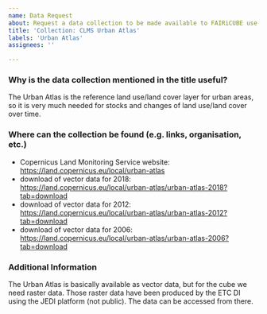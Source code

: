 ```yaml
---
name: Data Request
about: Request a data collection to be made available to FAIRiCUBE use-cases
title: 'Collection: CLMS Urban Atlas'
labels: 'Urban Atlas'
assignees: ''

---
```


### Why is the data collection mentioned in the title useful?
The Urban Atlas is the reference land use/land cover layer for urban areas, so it is very much needed for stocks and changes of land use/land cover over time.

### Where can the collection be found (e.g. links, organisation, etc.)
- Copernicus Land Monitoring Service website: https://land.copernicus.eu/local/urban-atlas
- download of vector data for 2018: https://land.copernicus.eu/local/urban-atlas/urban-atlas-2018?tab=download
- download of vector data for 2012: https://land.copernicus.eu/local/urban-atlas/urban-atlas-2012?tab=download
- download of vector data for 2006: https://land.copernicus.eu/local/urban-atlas/urban-atlas-2006?tab=download

### Additional Information
The Urban Atlas is basically available as vector data, but for the cube we need raster data. Those raster data have been produced by the ETC DI using the JEDI platform (not public). The data can be accessed from there.
